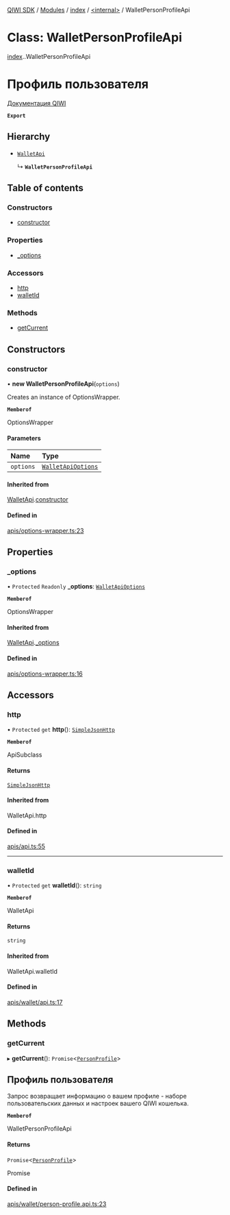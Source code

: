 [QIWI SDK](../README.md) / [Modules](../modules.md) / [index](../modules/index.md) / [<internal\>](../modules/index._internal_.md) / WalletPersonProfileApi

# Class: WalletPersonProfileApi

[index](../modules/index.md).[<internal>](../modules/index._internal_.md).WalletPersonProfileApi

# Профиль пользователя
[Документация QIWI](https://developer.qiwi.com/ru/qiwi-wallet-personal/#profile)

**`Export`**

## Hierarchy

- [`WalletApi`](index._internal_.WalletApi.md)

  ↳ **`WalletPersonProfileApi`**

## Table of contents

### Constructors

- [constructor](index._internal_.WalletPersonProfileApi.md#constructor)

### Properties

- [\_options](index._internal_.WalletPersonProfileApi.md#_options)

### Accessors

- [http](index._internal_.WalletPersonProfileApi.md#http)
- [walletId](index._internal_.WalletPersonProfileApi.md#walletid)

### Methods

- [getCurrent](index._internal_.WalletPersonProfileApi.md#getcurrent)

## Constructors

### constructor

• **new WalletPersonProfileApi**(`options`)

Creates an instance of OptionsWrapper.

**`Memberof`**

OptionsWrapper

#### Parameters

| Name | Type |
| :------ | :------ |
| `options` | [`WalletApiOptions`](../interfaces/index.QIWI.WalletApiOptions.md) |

#### Inherited from

[WalletApi](index._internal_.WalletApi.md).[constructor](index._internal_.WalletApi.md#constructor)

#### Defined in

[apis/options-wrapper.ts:23](https://github.com/AlexXanderGrib/node-qiwi-sdk/blob/b60f8c6/src/apis/options-wrapper.ts#L23)

## Properties

### \_options

• `Protected` `Readonly` **\_options**: [`WalletApiOptions`](../interfaces/index.QIWI.WalletApiOptions.md)

**`Memberof`**

OptionsWrapper

#### Inherited from

[WalletApi](index._internal_.WalletApi.md).[_options](index._internal_.WalletApi.md#_options)

#### Defined in

[apis/options-wrapper.ts:16](https://github.com/AlexXanderGrib/node-qiwi-sdk/blob/b60f8c6/src/apis/options-wrapper.ts#L16)

## Accessors

### http

• `Protected` `get` **http**(): [`SimpleJsonHttp`](index.QIWI.SimpleJsonHttp.md)

**`Memberof`**

ApiSubclass

#### Returns

[`SimpleJsonHttp`](index.QIWI.SimpleJsonHttp.md)

#### Inherited from

WalletApi.http

#### Defined in

[apis/api.ts:55](https://github.com/AlexXanderGrib/node-qiwi-sdk/blob/b60f8c6/src/apis/api.ts#L55)

___

### walletId

• `Protected` `get` **walletId**(): `string`

**`Memberof`**

WalletApi

#### Returns

`string`

#### Inherited from

WalletApi.walletId

#### Defined in

[apis/wallet/api.ts:17](https://github.com/AlexXanderGrib/node-qiwi-sdk/blob/b60f8c6/src/apis/wallet/api.ts#L17)

## Methods

### getCurrent

▸ **getCurrent**(): `Promise`<[`PersonProfile`](../modules/index.QIWI.md#personprofile)\>

## Профиль пользователя

Запрос возвращает информацию о вашем профиле - наборе
пользовательских данных и настроек вашего QIWI кошелька.

**`Memberof`**

WalletPersonProfileApi

#### Returns

`Promise`<[`PersonProfile`](../modules/index.QIWI.md#personprofile)\>

Promise<PersonProfile>

#### Defined in

[apis/wallet/person-profile.api.ts:23](https://github.com/AlexXanderGrib/node-qiwi-sdk/blob/b60f8c6/src/apis/wallet/person-profile.api.ts#L23)
